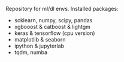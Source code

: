 Repository for ml/dl envs. Installed packages:
* scklearn, numpy, scipy, pandas
* xgbooost & catboost & lightgm
* keras & tensorflow (cpu version)
* matplotlib & seaborn
* ipython & jupyterlab
* tqdm, numba
